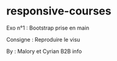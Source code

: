 # responsive-courses

Exo n°1 :
Bootstrap prise en main

Consigne : 
Reproduire le visu

By : 
Malory et Cyrian B2B info